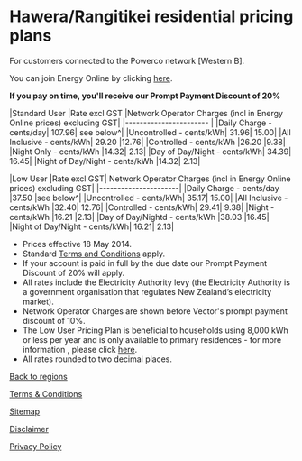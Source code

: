 # Hawera/Rangitikei residential pricing plans
For customers connected to the Powerco network [Western B].


You can join Energy Online by clicking [here](http://www.energyonline.co.nz/Default.aspx?tabid=98).

**If you pay on time, you'll receive our Prompt Payment Discount of 20%**


|Standard User	|Rate excl GST	|Network Operator Charges (incl in Energy Online prices) excluding GST|
|----------------------- |
|Daily Charge - cents/day|	107.96|	see below^|
|Uncontrolled - cents/kWh|	31.96|	15.00|
|All Inclusive - cents/kWh|	29.20	|12.76|
|Controlled - cents/kWh	|26.20	|9.38|
|Night Only - cents/kWh	|14.32|	2.13|
|Day of Day/Night - cents/kWh|	34.39|	16.45|
|Night of Day/Night - cents/kWh	|14.32|	2.13|
 

|Low User	|Rate excl GST|	Network Operator Charges (incl in Energy Online prices) excluding GST|
|----------------------|
|Daily Charge - cents/day	|37.50	|see below^|
|Uncontrolled - cents/kWh|	35.17|	15.00|
|All Inclusive - cents/kWh	|32.40|	12.76|
|Controlled - cents/kWh|	29.41|	9.38|
|Night - cents/kWh	|16.21	|2.13|
|Day of Day/Nightd - cents/kWh	|38.03	|16.45|
|Night of Day/Night - cents/kWh|	16.21|	2.13|

- Prices effective 18 May 2014.
- Standard [Terms and Conditions](http://www.energyonline.co.nz/Default.aspx?tabid=169) apply.
- If your account is paid in full by the due date our Prompt Payment Discount of 20% will apply.
- All rates include the Electricity Authority levy (the Electricity Authority is a government organisation that regulates New Zealand’s electricity market).
- Network Operator Charges are shown before Vector's prompt payment discount of 10%.
- The Low User Pricing Plan is beneficial to households using 8,000 kWh or less per year and is only available to primary residences - for more information , please click [here](http://www.energyonline.co.nz/Default.aspx?tabid=148).
- All rates rounded to two decimal places.


[Back to regions](http://www.energyonline.co.nz/residential/pricing_plans/residential_electricity_pricing_plans)

[Terms & Conditions](http://www.energyonline.co.nz/terms)

[Sitemap](http://www.energyonline.co.nz/home/site_map)

[Disclaimer](http://www.energyonline.co.nz/home/site_map/disclaimer)

[Privacy Policy](http://www.energyonline.co.nz/home/site_map/privacy_policy)
